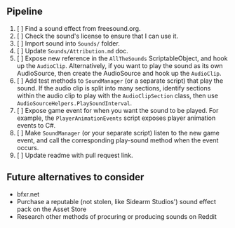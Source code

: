 ## Pipeline

1. [ ] Find a sound effect from freesound.org.
2. [ ] Check the sound's license to ensure that I can use it.
3. [ ] Import sound into `Sounds/` folder.
4. [ ] Update `Sounds/Attribution.md` doc.
5. [ ] Expose new reference in the `AllTheSounds` ScriptableObject, and hook up the `AudioClip`. Alternatively, if you want to play the sound as its own AudioSource, then create the AudioSource and hook up the `AudioClip`.
6. [ ] Add test methods to `SoundManager` (or a separate script) that play the sound. If the audio clip is split into many sections, identify sections within the audio clip to play with the `AudioClipSection` class, then use `AudioSourceHelpers.PlaySoundInterval`.
7. [ ] Expose game event for when you want the sound to be played. For example, the `PlayerAnimationEvents` script exposes player animation events to C#.
8. [ ] Make `SoundManager` (or your separate script) listen to the new game event, and call the corresponding play-sound method when the event occurs.
9. [ ] Update readme with pull request link.

## Future alternatives to consider

* bfxr.net
* Purchase a reputable (not stolen, like Sidearm Studios') sound effect pack on the Asset Store
* Research other methods of procuring or producing sounds on Reddit
